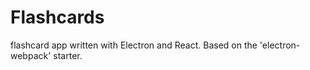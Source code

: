 # Flashcards

flashcard app written with Electron and React.  Based on the 'electron-webpack' starter.  
